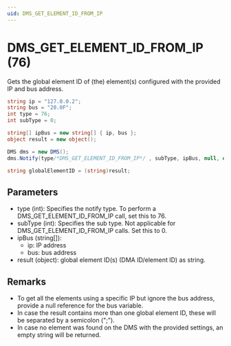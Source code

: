 ```yaml
---
uid: DMS_GET_ELEMENT_ID_FROM_IP
---
```


# DMS_GET_ELEMENT_ID_FROM_IP (76)

Gets the global element ID of (the) element(s) configured with the provided IP and bus address.

```csharp
string ip = "127.0.0.2";
string bus = "20.0F";
int type = 76;
int subType = 0;

string[] ipBus = new string[] { ip, bus };
object result = new object();

DMS dms = new DMS();
dms.Notify(type/*DMS_GET_ELEMENT_ID_FROM_IP*/ , subType, ipBus, null, out result);

string globalElementID = (string)result;
```

## Parameters

- type (int): Specifies the notify type. To perform a DMS_GET_ELEMENT_ID_FROM_IP call, set this to 76.
- subType (int): Specifies the sub type. Not applicable for DMS_GET_ELEMENT_ID_FROM_IP calls. Set this to 0.
- ipBus (string[]):
  - ip: IP address
  - bus: bus address
- result (object): global element ID(s) (DMA ID/element ID) as string.

## Remarks

- To get all the elements using a specific IP but ignore the bus address, provide a null reference for the bus variable.
- In case the result contains more than one global element ID, these will be separated by a semicolon (";").
- In case no element was found on the DMS with the provided settings, an empty string will be returned.